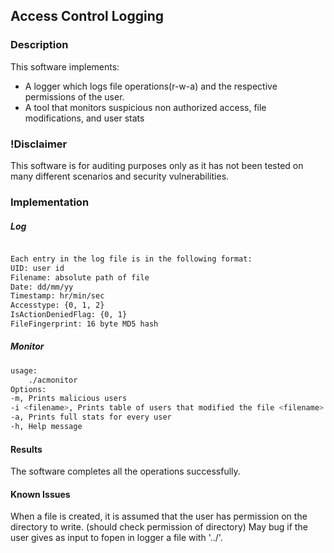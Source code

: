 ## Access Control Logging

### Description

This software implements:
* A logger which logs file operations(r-w-a) and the respective permissions of the user. 
* A tool that monitors suspicious non authorized access, file modifications, and user stats

### !Disclaimer 
This software is for auditing purposes only as it has not 
been tested on many different scenarios and security vulnerabilities. 

### Implementation 

##### Log
```bash

Each entry in the log file is in the following format:
UID: user id
Filename: absolute path of file 
Date: dd/mm/yy
Timestamp: hr/min/sec
Accesstype: {0, 1, 2}
IsActionDeniedFlag: {0, 1}
FileFingerprint: 16 byte MD5 hash
```

##### Monitor
```bash
usage:
	./acmonitor 
Options:
-m, Prints malicious users
-i <filename>, Prints table of users that modified the file <filename> and the number of modifications
-a, Prints full stats for every user
-h, Help message

```

#### Results
The software completes all the operations successfully.

#### Known Issues
When a file is created, it is assumed that the user has permission on the directory to write. (should check permission of directory)
May bug if the user gives as input to fopen in logger a file with '../'.